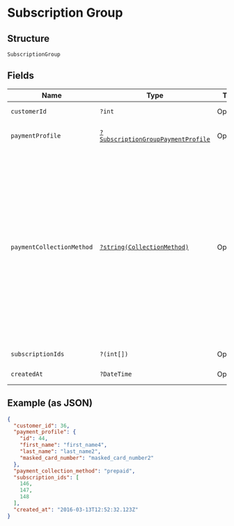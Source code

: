 
# Subscription Group

## Structure

`SubscriptionGroup`

## Fields

| Name | Type | Tags | Description | Getter | Setter |
|  --- | --- | --- | --- | --- | --- |
| `customerId` | `?int` | Optional | - | getCustomerId(): ?int | setCustomerId(?int customerId): void |
| `paymentProfile` | [`?SubscriptionGroupPaymentProfile`](../../doc/models/subscription-group-payment-profile.md) | Optional | - | getPaymentProfile(): ?SubscriptionGroupPaymentProfile | setPaymentProfile(?SubscriptionGroupPaymentProfile paymentProfile): void |
| `paymentCollectionMethod` | [`?string(CollectionMethod)`](../../doc/models/collection-method.md) | Optional | The type of payment collection to be used in the subscription. For legacy Statements Architecture valid options are - `invoice`, `automatic`. For current Relationship Invoicing Architecture valid options are - `remittance`, `automatic`, `prepaid`. | getPaymentCollectionMethod(): ?string | setPaymentCollectionMethod(?string paymentCollectionMethod): void |
| `subscriptionIds` | `?(int[])` | Optional | - | getSubscriptionIds(): ?array | setSubscriptionIds(?array subscriptionIds): void |
| `createdAt` | `?DateTime` | Optional | - | getCreatedAt(): ?\DateTime | setCreatedAt(?\DateTime createdAt): void |

## Example (as JSON)

```json
{
  "customer_id": 36,
  "payment_profile": {
    "id": 44,
    "first_name": "first_name4",
    "last_name": "last_name2",
    "masked_card_number": "masked_card_number2"
  },
  "payment_collection_method": "prepaid",
  "subscription_ids": [
    146,
    147,
    148
  ],
  "created_at": "2016-03-13T12:52:32.123Z"
}
```

